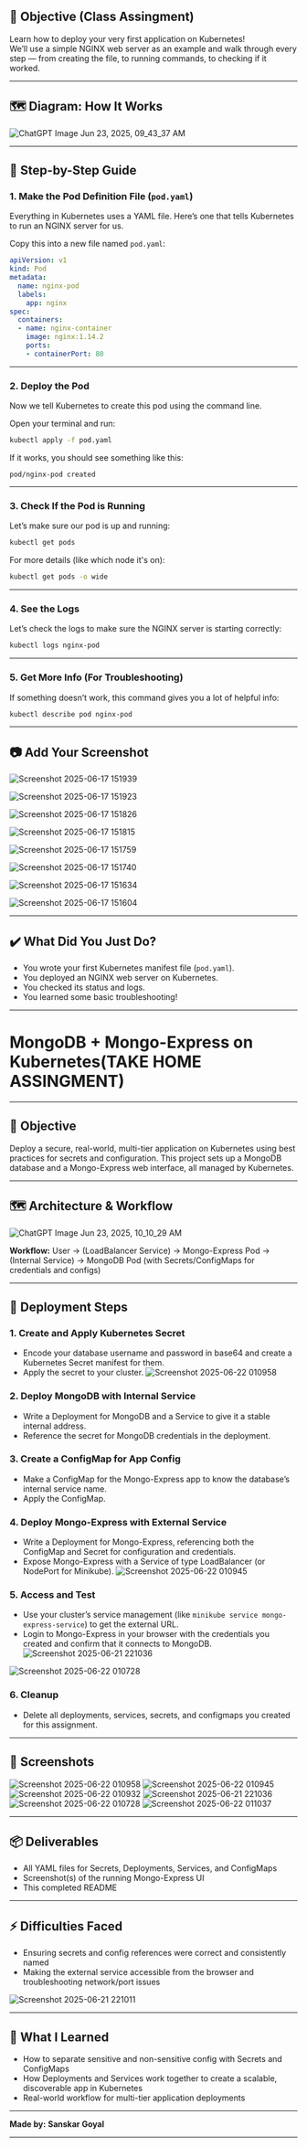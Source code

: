 ## 🎯 Objective (Class Assingment)

Learn how to deploy your very first application on Kubernetes!  
We’ll use a simple NGINX web server as an example and walk through every step — from creating the file, to running commands, to checking if it worked.

---

## 🗺️ Diagram: How It Works

![ChatGPT Image Jun 23, 2025, 09_43_37 AM](https://github.com/user-attachments/assets/a418a569-9d42-40a7-a7fc-78c3e3f321c4)



---

## 📝 Step-by-Step Guide

### 1. Make the Pod Definition File (`pod.yaml`)

Everything in Kubernetes uses a YAML file. Here’s one that tells Kubernetes to run an NGINX server for us.

Copy this into a new file named `pod.yaml`:

```yaml
apiVersion: v1
kind: Pod
metadata:
  name: nginx-pod
  labels:
    app: nginx
spec:
  containers:
  - name: nginx-container
    image: nginx:1.14.2
    ports:
    - containerPort: 80
````

---

### 2. Deploy the Pod

Now we tell Kubernetes to create this pod using the command line.

Open your terminal and run:

```bash
kubectl apply -f pod.yaml
```

If it works, you should see something like this:

```
pod/nginx-pod created
```

---

### 3. Check If the Pod is Running

Let’s make sure our pod is up and running:

```bash
kubectl get pods
```

For more details (like which node it's on):

```bash
kubectl get pods -o wide
```

---

### 4. See the Logs

Let’s check the logs to make sure the NGINX server is starting correctly:

```bash
kubectl logs nginx-pod
```

---

### 5. Get More Info (For Troubleshooting)

If something doesn’t work, this command gives you a lot of helpful info:

```bash
kubectl describe pod nginx-pod
```

---

## 📷 Add Your Screenshot

![Screenshot 2025-06-17 151939](https://github.com/user-attachments/assets/4fcc397f-0c0e-4a79-8d7a-85c35fe2b588)

![Screenshot 2025-06-17 151923](https://github.com/user-attachments/assets/e9359d96-3b04-4681-afc0-22d6a066b26d)

![Screenshot 2025-06-17 151826](https://github.com/user-attachments/assets/c60aa62b-f1a4-4955-8f9c-0fd4f65bd966)

![Screenshot 2025-06-17 151815](https://github.com/user-attachments/assets/2bbdbc40-891a-4bd5-b2cf-12c0d15380d0)

![Screenshot 2025-06-17 151759](https://github.com/user-attachments/assets/9b04a89d-f4b8-4865-9fed-9957bf105343)

![Screenshot 2025-06-17 151740](https://github.com/user-attachments/assets/b6d1a632-8bfc-487c-b0a8-d86cb49a8b66)

![Screenshot 2025-06-17 151634](https://github.com/user-attachments/assets/8697e472-c2d5-44cb-a5d2-6a338bc61e2f)

![Screenshot 2025-06-17 151604](https://github.com/user-attachments/assets/2aa394d7-0e6c-4157-8b41-f01c87ca0ce1)




---

## ✔️ What Did You Just Do?

* You wrote your first Kubernetes manifest file (`pod.yaml`).
* You deployed an NGINX web server on Kubernetes.
* You checked its status and logs.
* You learned some basic troubleshooting!

---

# MongoDB + Mongo-Express on Kubernetes(TAKE HOME ASSINGMENT)

---

## 🎯 Objective

Deploy a secure, real-world, multi-tier application on Kubernetes using best practices for secrets and configuration.
This project sets up a MongoDB database and a Mongo-Express web interface, all managed by Kubernetes.

---

## 🗺️ Architecture & Workflow


![ChatGPT Image Jun 23, 2025, 10_10_29 AM](https://github.com/user-attachments/assets/785ac2e0-5679-4ae9-b572-de63fd680d71)


**Workflow:**
User → (LoadBalancer Service) → Mongo-Express Pod → (Internal Service) → MongoDB Pod (with Secrets/ConfigMaps for credentials and configs)

---

## 📝 Deployment Steps

### 1. **Create and Apply Kubernetes Secret**

* Encode your database username and password in base64 and create a Kubernetes Secret manifest for them.
* Apply the secret to your cluster.
![Screenshot 2025-06-22 010958](https://github.com/user-attachments/assets/f9985d1d-93e8-4ad7-85ba-f4d49adf2086)

### 2. **Deploy MongoDB with Internal Service**

* Write a Deployment for MongoDB and a Service to give it a stable internal address.
* Reference the secret for MongoDB credentials in the deployment.

### 3. **Create a ConfigMap for App Config**

* Make a ConfigMap for the Mongo-Express app to know the database’s internal service name.
* Apply the ConfigMap.

### 4. **Deploy Mongo-Express with External Service**

* Write a Deployment for Mongo-Express, referencing both the ConfigMap and Secret for configuration and credentials.
* Expose Mongo-Express with a Service of type LoadBalancer (or NodePort for Minikube).
![Screenshot 2025-06-22 010945](https://github.com/user-attachments/assets/949617fc-8e20-41cf-b39a-4104945dd58b)

### 5. **Access and Test**

* Use your cluster’s service management (like `minikube service mongo-express-service`) to get the external URL.
* Login to Mongo-Express in your browser with the credentials you created and confirm that it connects to MongoDB.
![Screenshot 2025-06-21 221036](https://github.com/user-attachments/assets/0c4d0e22-8481-4c60-8222-6f8a95b3f730)

![Screenshot 2025-06-22 010728](https://github.com/user-attachments/assets/c9cc1938-f3ae-401b-b520-98bdc09cc590)


### 6. **Cleanup**

* Delete all deployments, services, secrets, and configmaps you created for this assignment.

---

## 📸 Screenshots
![Screenshot 2025-06-22 010958](https://github.com/user-attachments/assets/43ff3e7e-524e-4353-9cf0-82908c93dada)
![Screenshot 2025-06-22 010945](https://github.com/user-attachments/assets/7c834546-664c-4498-83a3-5a0f994bf5cd)
![Screenshot 2025-06-22 010932](https://github.com/user-attachments/assets/cde4f19d-84dd-480b-ade8-830c71ee2568)
![Screenshot 2025-06-21 221036](https://github.com/user-attachments/assets/94fa8fdf-df8c-4d74-b29d-b7f75c08eb9e)
![Screenshot 2025-06-22 010728](https://github.com/user-attachments/assets/9837f6d9-a9a3-4ec0-8d8e-fa7572751507)
![Screenshot 2025-06-22 011037](https://github.com/user-attachments/assets/8c29cc7b-0be1-41be-9468-d7d23c51d648)


---

## 📦 Deliverables

* All YAML files for Secrets, Deployments, Services, and ConfigMaps
* Screenshot(s) of the running Mongo-Express UI
* This completed README

---

## ⚡ Difficulties Faced

* Ensuring secrets and config references were correct and consistently named
* Making the external service accessible from the browser and troubleshooting network/port issues

![Screenshot 2025-06-21 221011](https://github.com/user-attachments/assets/3e5c770e-dd33-474f-a22e-04cafeffbedc)


---

## 📝 What I Learned

* How to separate sensitive and non-sensitive config with Secrets and ConfigMaps
* How Deployments and Services work together to create a scalable, discoverable app in Kubernetes
* Real-world workflow for multi-tier application deployments

---

**Made by:**
**Sanskar Goyal**

---


